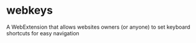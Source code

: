 # webkeys
A WebExtension that allows websites owners (or anyone) to set keyboard shortcuts for easy navigation

